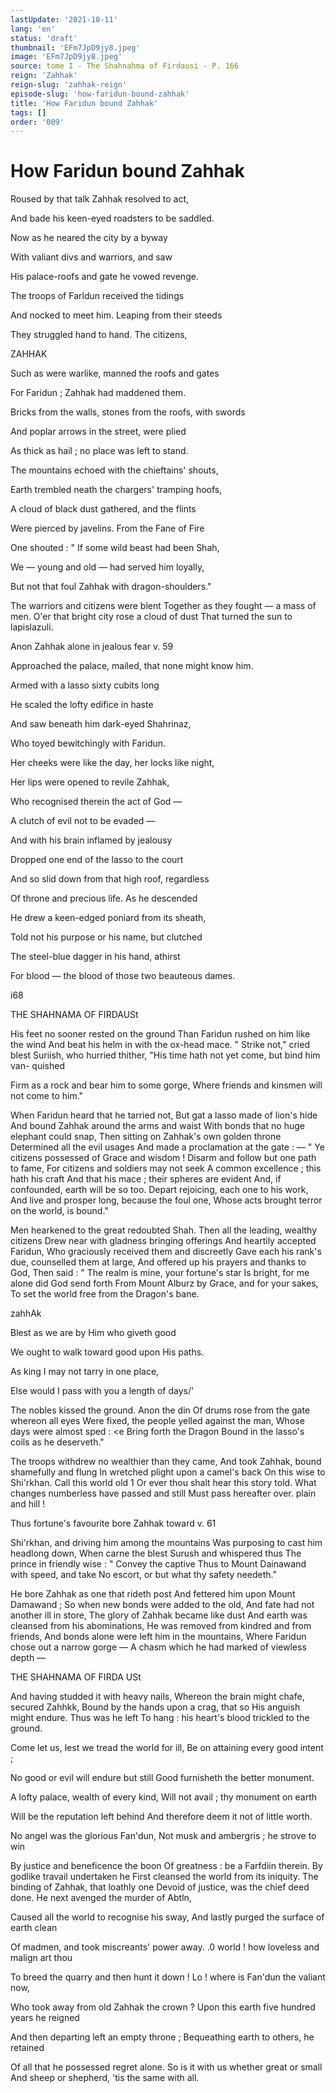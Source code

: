 ```yaml
---
lastUpdate: '2021-10-11'
lang: 'en'
status: 'draft'
thumbnail: 'EFm7JpD9jy8.jpeg'
image: 'EFm7JpD9jy8.jpeg'
source: tome I - The Shahnahma of Firdausi - P. 166
reign: 'Zahhak'
reign-slug: 'zahhak-reign'
episode-slug: 'how-faridun-bound-zahhak'
title: 'How Faridun bound Zahhak'
tags: []
order: '009'
---
```


<!-- LTeX: language=en -->

# How Faridun bound Zahhak

Roused by that talk Zahhak resolved to act,

And bade his keen-eyed roadsters to be saddled.

Now as he neared the city by a byway

With valiant divs and warriors, and saw

His palace-roofs and gate he vowed revenge.

The troops of Farldun received the tidings

And nocked to meet him. Leaping from their steeds

They struggled hand to hand. The citizens,

ZAHHAK

Such as were warlike, manned the roofs and gates

For Faridun ; Zahhak had maddened them.

Bricks from the walls, stones from the roofs, with swords

And poplar arrows in the street, were plied

As thick as hail ; no place was left to stand.

The mountains echoed with the chieftains' shouts,

Earth trembled neath the chargers' tramping hoofs,

A cloud of black dust gathered, and the flints

Were pierced by javelins. From the Fane of Fire

One shouted : " If some wild beast had been Shah,

We — young and old — had served him loyally,

But not that foul Zahhak with dragon-shoulders."

The warriors and citizens were blent
Together as they fought — a mass of men.
O'er that bright city rose a cloud of dust
That turned the sun to lapislazuli.

Anon Zahhak alone in jealous fear v. 59

Approached the palace, mailed, that none might know
him.

Armed with a lasso sixty cubits long

He scaled the lofty edifice in haste

And saw beneath him dark-eyed Shahrinaz,

Who toyed bewitchingly with Faridun.

Her cheeks were like the day, her locks like night,

Her lips were opened to revile Zahhak,

Who recognised therein the act of God —

A clutch of evil not to be evaded —

And with his brain inflamed by jealousy

Dropped one end of the lasso to the court

And so slid down from that high roof, regardless

Of throne and precious life. As he descended

He drew a keen-edged poniard from its sheath,

Told not his purpose or his name, but clutched

The steel-blue dagger in his hand, athirst

For blood — the blood of those two beauteous dames.

i68

THE SHAHNAMA OF FIRDAUSt

His feet no sooner rested on the ground
Than Faridun rushed on him like the wind
And beat his helm in with the ox-head mace.
" Strike not," cried blest Suriish, who hurried thither,
"His time hath not yet come, but bind him van-
quished

Firm as a rock and bear him to some gorge,
Where friends and kinsmen will not come to him."

When Faridun heard that he tarried not,
But gat a lasso made of lion's hide
And bound Zahhak around the arms and waist
With bonds that no huge elephant could snap,
Then sitting on Zahhak's own golden throne
Determined all the evil usages
And made a proclamation at the gate : —
" Ye citizens possessed of Grace and wisdom !
Disarm and follow but one path to fame,
For citizens and soldiers may not seek
A common excellence ; this hath his craft
And that his mace ; their spheres are evident
And, if confounded, earth will be so too.
Depart rejoicing, each one to his work,
And live and prosper long, because the foul one,
Whose acts brought terror on the world, is bound."

Men hearkened to the great redoubted Shah.
Then all the leading, wealthy citizens
Drew near with gladness bringing offerings
And heartily accepted Faridun,
Who graciously received them and discreetly
Gave each his rank's due, counselled them at large,
And offered up his prayers and thanks to God,
Then said : " The realm is mine, your fortune's star
Is bright, for me alone did God send forth
From Mount Alburz by Grace, and for your sakes,
To set the world free from the Dragon's bane.

zahhAk

Blest as we are by Him who giveth good

We ought to walk toward good upon His paths.

As king I may not tarry in one place,

Else would I pass with you a length of days/'

The nobles kissed the ground. Anon the din
Of drums rose from the gate whereon all eyes
Were fixed, the people yelled against the man,
Whose days were almost sped : &lt;e Bring forth the Dragon
Bound in the lasso's coils as he deserveth."

The troops withdrew no wealthier than they came,
And took Zahhak, bound shamefully and flung
In wretched plight upon a camel's back
On this wise to Shi'rkhan. Call this world old 1
Or ever thou shalt hear this story told.
What changes numberless have passed and still
Must pass hereafter over. plain and hill !

Thus fortune's favourite bore Zahhak toward v. 61

Shi'rkhan, and driving him among the mountains
Was purposing to cast him headlong down,
When carne the blest Surush and whispered thus
The prince in friendly wise : " Convey the captive
Thus to Mount Dainawand with speed, and take
No escort, or but what thy safety needeth."

He bore Zahhak as one that rideth post
And fettered him upon Mount Damawand ;
So when new bonds were added to the old,
And fate had not another ill in store,
The glory of Zahhak became like dust
And earth was cleansed from his abominations,
He was removed from kindred and from friends,
And bonds alone were left him in the mountains,
Where Faridun chose out a narrow gorge —
A chasm which he had marked of viewless depth —

THE SHAHNAMA OF FIRDA USt

And having studded it with heavy nails,
Whereon the brain might chafe, secured Zahhkk,
Bound by the hands upon a crag, that so
His anguish might endure. Thus was he left
To hang : his heart's blood trickled to the ground.

Come let us, lest we tread the world for ill,
Be on attaining every good intent ;

No good or evil will endure but still
Good furnisheth the better monument.

A lofty palace, wealth of every kind,
Will not avail ; thy monument on earth

Will be the reputation left behind
And therefore deem it not of little worth.

No angel was the glorious Fan'dun,
Not musk and ambergris ; he strove to win

By justice and beneficence the boon
Of greatness : be a Farfdiin therein.
By godlike travail undertaken he
First cleansed the world from its iniquity.
The binding of Zahhak, that loathly one
Devoid of justice, was the chief deed done.
He next avenged the murder of Abtln,

Caused all the world to recognise his sway,
And lastly purged the surface of earth clean

Of madmen, and took miscreants' power away.
.0 world ! how loveless and malign art thou

To breed the quarry and then hunt it down !
Lo ! where is Fan'dun the valiant now,

Who took away from old Zahhak the crown ?
Upon this earth five hundred years he reigned

And then departing left an empty throne ;
Bequeathing earth to others, he retained

Of all that he possessed regret alone.
So is it with us whether great or small
And sheep or shepherd, 'tis the same with all.
